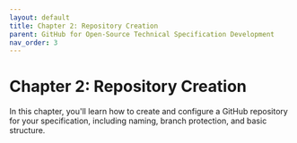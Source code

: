 ```yaml
---
layout: default
title: Chapter 2: Repository Creation
parent: GitHub for Open-Source Technical Specification Development
nav_order: 3
---
```


# Chapter 2: Repository Creation

In this chapter, you'll learn how to create and configure a GitHub repository for your specification, including naming, branch protection, and basic structure.
